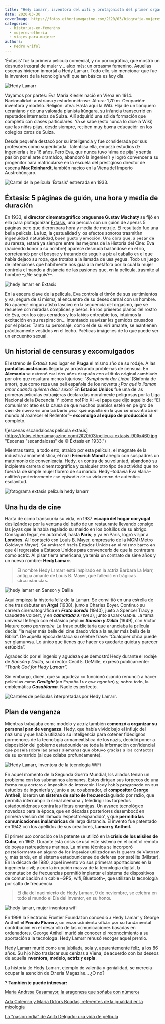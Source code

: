 ```yaml
---
title: "Hedy Lamarr, inventora del wifi y protagonista del primer orgasmo (fingido) del cine"
date: 2020-03-30
coverImage: https://fotos.etheriamagazine.com/2020/03/biografia-mujeres-inventoras-Hedy-Lamar.jpg
categories: 
  - historias-en-femenino
  - mujeres-etheria
  - viajes-para-mujeres
authors: 
  - Pedro Grifol
---
```


‘Éxtasis’ fue la primera película comercial, y no pornográfica, que mostró un desnudo 
integral de mujer y… algo más: un orgasmo femenino. Aquellas escenas hicieron inmortal a 
Hedy Lamarr. Todo ello, sin mencionar que fue la inventora de la tecnología wifi que tan 
básica es hoy día. 

![Hedy Lamarr](https://fotos.etheriamagazine.com/2020/03/biografia-mujeres-inventoras-Hedy-Lamar-900x501.jpg "Hedy Lamarr, inventora, modelo, actriz y espía.")

Vayamos por partes: Eva Maria Kiesler nació en Viena en 1914. Nacionalidad: austríaca y 
estadounidense. Altura: 1,70 m. Ocupación: inventora y modelo. Religión: atea. Hasta 
aquí la Wiki. Hija de un banquero ucraniano y de una valorada pianista húngara, su 
infancia transcurrió en reputados internados de Suiza. Allí adquirió una sólida 
formación que completó con clases particulares. Ya se sabe (esto nunca lo dice la Wiki) 
que las niñas pijas, desde siempre, reciben muy buena educación en los colegios caros de 
Suiza. 

Desde pequeña destacó por su inteligencia y fue considerada por sus profesores como 
superdotada. Talentosa ella, empezó estudios de ingeniería a los 16 años. Pero Eva, que 
nunca tuvo ‘alma de pija’ y sentía pasión por el arte dramático, abandonó la ingeniería 
y logró convencer a su progenitor para matricularse en la escuela del prestigioso 
director de escena **Max Reinhardt**, también nacido en la Viena del Imperio 
Austrohúngaro. 

![Cartel de la película 'Éxtasis' estrenada en 1933.](https://fotos.etheriamagazine.com/2020/03/Cartel-pelicula-extasis-1933-900x608.jpg "Cartel de la película 'Éxtasis' estrenada en 1933.")

## Éxtasis: 5 páginas de guión, una hora y media de duración

En 1933, el **director cinematográfico praguense Gustav Machatý** se fijó en ella para 
protagonizar [Éxtasis](http://www.imdb.com/title/tt0022867/), una película con un guión 
de apenas 5 páginas pero que dieron para hora y media de metraje. El resultado fue una 
bella película. La luz, la gestualidad y los efectos sonoros trasmitían ingenuidad, 
naturalidad, buen gusto y emoción. Una obra que, a pesar de su rareza, estará ya siempre 
entre las mejores de la Historia del Cine: Eva (haciendo honor a su nombre) aparece 
desnuda bañándose en el río, correteando por el bosque y tratando de seguir a pie al 
caballo en el que había dejado su ropa, que trotaba a la llamada de una yegua. Todo un 
juego de intenciones que hábilmente nos guía a la metáfora por la cual la mujer controla 
el mando a distancia de las pasiones que, en la película, trasmite al hombre –¿Me 
seguís?–. 

![hedy lamarr en Extasis](https://fotos.etheriamagazine.com/2020/03/fotograma-pelicula-extasis-900x605.jpg "Fotograma de la película © 'Éxtasis'.")

En la escena clave de la película, Eva controla el timón de sus sentimientos y va, 
segura de sí misma, al encuentro de su deseo carnal con un hombre. No aparece ningún 
atisbo lascivo en la secuencia del orgasmo, que se resuelve con miradas cómplices y 
besos. En los primeros planos del rostro de Eva, con los ojos cerrados y los labios 
entreabiertos, intuimos la excitación en su respiración… intentando suavizar los gemidos 
causados por el placer. Tanto su personaje, como el de su viril amante, se mantienen 
prácticamente vestidos en el lecho. Poéticas imágenes de lo que puede ser un encuentro 
sexual. 

## Un historial de censuras y excomulgados

El estreno de _Éxtasis_ tuvo lugar en **Praga** el mismo año de su rodaje. A las 
**pantallas austríacas** llegaría ya arrastrando problemas de censura. En **Alemania** 
se estrenó casi dos años después con el título original cambiado por otro que resultara 
menos lujurioso: \`_Symphonie der Liebe´_ (Sinfonía de amor), que como reza una peli 
española de los noventa _¿Por qué lo llaman amor cuando quieren decir sexo?_ En 
**Estados Unidos** fue una de las primeras películas extranjeras declaradas moralmente 
peligrosas por la Liga Nacional de la Decencia. Y ¡cómo no! Pio XI –el papa que dijo 
aquello de: “El comunismo ateo es la causa de que muchos pueblos estén en peligro de 
caer de nuevo en una barbarie peor que aquella en la que se encontraba el mundo al 
aparecer el Redentor”– **excomulgó al equipo de producción** al completo. 

![escenas escandalosas pelicula extasis](https://fotos.etheriamagazine.com/2020/03/pelicula-extasis-900x460.jpg "Escenas "escandalosas" de © Éxtasis en 1933.")

Mientras tanto, a todo esto, atraído por esta película, el magnate de la industria 
armamentística, el nazi **Friedrich Mandl** arregló con sus padres un matrimonio de 
conveniencia. Hedy, en contra de su voluntad, abandonó su incipiente carrera 
cinematográfica y cualquier otro tipo de actividad que no fuera la de simple mujer 
florero de su marido. Hedy –todavía Eva Maria– calificó posteriormente ese episodio de 
su vida como de auténtica esclavitud. 

![fotograma extasis pelicula hedy lamarr](https://fotos.etheriamagazine.com/2020/03/fotograma-pelicula-extasis-1933-900x506.jpg "Uno de los fotogramas conflictivos de © 'Éxtasis' (1933).")

## Una huida de cine

Harta de como transcurría su vida, en 1937 **escapó del hogar conyugal** deslizándose 
por la ventana del baño de un restaurante llevando consigo las joyas que le había 
regalado su marido en los bolsillos de su abrigo. Consiguió llegar, en automóvil, hasta 
**París**; y ya en París, logró viajar a **Londres**. Allí contactó con Louis B. Mayer, 
empresario de la MGM (Metro Goldwyn Mayer). Se embarcó hacia Estados Unidos en el mismo 
barco en que él regresaba a Estados Unidos para convencerlo de que la contratara como 
actriz. Al pisar tierra americana, ya tenía un contrato de siete años y un nuevo nombre: 
**Hedy Lamarr**. 

> El nombre Hedy Lamarr está inspirado en la actriz Barbara La Marr, antigua amante de 
> Louis B. Mayer, que falleció en trágicas circunstancias. 

![hedy lamarr en Sanson y Dalila](https://fotos.etheriamagazine.com/2020/03/escena-sanson-dalila-hedy-lamarr-900x655.jpg "Escena de '© Sansón y Dalila', película de 1949.")

Aquí empieza la historia feliz de la Lamarr. Se convirtió en una estrella de cine tras 
debutar en **Argel** (1938), junto a Charles Boyer. Continuó su carrera cinematográfica 
en _**Fruto dorado**_ (1940), junto a Spencer Tracy y Claudette Colbert, y en 
_**Camarada X**_ (1940), junto a Clark Gable. La fama universal le llegó con el clásico 
péplum **_Sansón y Dalila_** (1949), con Victor Mature como _partenaire_. La frase 
publicitaria que anunciaba la película decía: “la mujer más bella del cine dando vida a 
la mujer más bella de la Biblia”. De aquella época destaca su célebre frase: “Cualquier 
chica puede ser glamurosa. Lo único que tienes que hacer es quedarte quieta y parecer 
estúpida”. 

Agradecido por el ingenio y agudeza que demostró Hedy durante el rodaje de _Sansón y 
Dalila_, su director Cecil B. DeMille, expresó publicamente: _“Thank God for Hedy 
Lamarr”._ 

Sin embargo, dicen, que su agudeza no funcionó cuando renunció a hacer películas como 
**_Gaslight_** (en España _Luz que agoniza_) y, sobre todo, la emblemática 
_**Casablanca**._ Nadie es perfecto. 

![Carteles de películas interpretadas por Hedy Lamarr.](https://fotos.etheriamagazine.com/2020/03/carteles-peliculas-hedy-lamarr-900x459.jpg "Carteles de películas interpretadas por Hedy Lamarr.")

## Plan de venganza

Mientras trabajaba como modelo y actriz también **comenzó a organizar su personal plan 
de venganza**. Hedy, que había vivido bajo el influjo del nazismo y que había utilizado 
su inteligencia para obtener fidedignos pormenores de la tecnología armamentística de 
los nazis, decidió poner a disposición del gobierno estadounidense toda la información 
confidencial que poseía sobre las armas alemanas que obtuvo gracias a los contactos de 
su exmarido (al que odiaba profundamente). 

![Hedy Lamarr, inventora de la tecnologia WiFi](https://fotos.etheriamagazine.com/2020/03/Hedy-Lamarr-inventora-WIFI-900x422.jpg "Hedy Lamarr, inventora de la tecnología wifi. ©CC")

En aquel momento de la Segunda Guerra Mundial, los aliados tenían un problema con los 
submarinos alemanes. Estos dirigían sus torpedos de una forma muy certera e imposible de 
intervenir. Hedy había progresado en sus estudios de ingeniería y, junto a su 
colaborador, el **compositor George Antheil**, idearon **un sistema de salto de 
frecuencia** guiado por radio, que permitía interrumpir la señal alemana y teledirigir 
los torpedos estadounidenses contra las flotas enemigas. Un avance tecnológico novedoso 
para la época, que en décadas posteriores desembocó en primera versión del llamado 
‘espectro expandido’, y que **permitió las comunicaciones inalámbricas** de larga 
distancia. El invento fue patentado en 1942 con los apellidos de sus creadores, **Lamarr 
y Antheil.** 

El primer uso conocido de la patente se utilizó en la **crisis de los misiles de Cuba**, 
en 1962. Durante esta crisis se usó este sistema en el control remoto de boyas 
rastreadoras marinas. La misma técnica se incorporó posteriormente en alguno de los 
ingenios utilizados en la guerra de Vietnam y, más tarde, en el sistema estadounidense 
de defensa por satélite (Milstar). En la década de 1980, aquel invento vio sus primeras 
aportaciones en la ingeniería civil; y con la irrupción masiva de la tecnología digital, 
la conmutación de frecuencias permitió implantar el sistema de dispositivos de 
comunicación sin cable –GPS, wifi, Bluetooth–, que utilizan la tecnología por salto de 
frecuencia. 

> El día del nacimiento de Hedy Lamarr, 9 de noviembre, se celebra en todo el mundo el Día 
> del Inventor, en su honor. 

![hedy lamarr, mujer inventora wifi](https://fotos.etheriamagazine.com/2020/03/inventora-Hedy-Lamarr-WIFI-900x458.jpg "¿Alguien cree aún que la belleza está reñida con la inteligencia? ©CC")

En 1998 la Electronic Frontier Foundation concedió a Hedy Lamarr y George Antheil el 
**Premio Pionero**, un reconocimiento oficial por su fundamental contribución en el 
desarrollo de las comunicaciones basadas en ordenadores. George Antheil murió sin 
conocer el reconocimiento a su aportación a la tecnología. Hedy Lamarr rehusó recoger 
aquel premio. 

Hedy Lamarr murió como una jubilada, sola y, aparentemente feliz, a los 86 años. Su hijo 
hizo trasladar sus cenizas a Viena, de acuerdo con los deseos de aquella **inventora, 
modelo, actriz y espía**. 

La historia de Hedy Lamarr, ejemplo de valentía y genialidad, se merecía ocupar la 
atención de Etheria Magazine… ¿O no? 

? **También te puede interesar:** 

[María Andresa Casamayor, la aragonesa que soñaba con 
números](https://etheriamagazine.com/2020/12/21/maria-andresa-casamayor-primera-mujer-en-espana-libro-ciencia/) 

[Ada Coleman y María Dolors Boadas, referentes de la 
iguald](https://etheriamagazine.com/2020/05/12/mujeres-de-la-cocteleria-ada-coleman-y-maria-dolors-boadas/)[a](https://etheriamagazine.com/2020/05/12/mujeres-de-la-cocteleria-ada-coleman-y-maria-dolors-boadas/)[d 
en la 
mixología](https://etheriamagazine.com/2020/05/12/mujeres-de-la-cocteleria-ada-coleman-y-maria-dolors-boadas/) 

[La “pasión india” de Anita Delgado: una vida de 
película](https://etheriamagazine.com/2020/04/13/la-pasion-india-de-anita-delgado-libros-viajes/)
